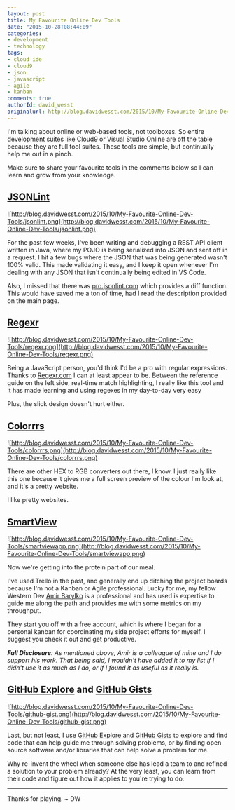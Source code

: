 ```yaml
---
layout: post
title: My Favourite Online Dev Tools
date: "2015-10-28T08:44:09"
categories:
- development
- technology
tags:
- cloud ide
- cloud9
- json
- javascript
- agile
- kanban
comments: true
authorId: david_wesst
originalurl: http://blog.davidwesst.com/2015/10/My-Favourite-Online-Dev-Tools/
---
```


I'm talking about online or web-based tools, not toolboxes. So entire development suites like Cloud9 or Visual Studio Online are off the table because they are full tool suites. These tools are simple, but continually help me out in a pinch.

<!--more-->
  
Make sure to share your favourite tools in the comments below so I can learn and grow from your knowledge. 

## [JSONLint](http://jsonlint.com)

![http://blog.davidwesst.com/2015/10/My-Favourite-Online-Dev-Tools/jsonlint.png](http://blog.davidwesst.com/2015/10/My-Favourite-Online-Dev-Tools/jsonlint.png)

For the past few weeks, I've been writing and debugging a REST API client written in Java, where my POJO is being serialized into JSON and sent off in a request. I hit a few bugs where the JSON that was being generated wasn't 100% valid. This made validating it easy, and I keep it open whenever I'm dealing with any JSON that isn't continually being edited in VS Code.

Also, I missed that there was [pro.jsonlint.com](http://pro.jsonlint.com/) which provides a diff function. This would have saved me a ton of time, had I read the description provided on the main page. 

## [Regexr](http://www.regexr.com/)

![http://blog.davidwesst.com/2015/10/My-Favourite-Online-Dev-Tools/regexr.png](http://blog.davidwesst.com/2015/10/My-Favourite-Online-Dev-Tools/regexr.png)

Being a JavaScript person, you'd think I'd be a pro with regular expressions. Thanks to [Regexr.com](http://regexr.com) I can at least appear to be. Between the reference guide on the left side, real-time match highlighting, I really like this tool and it has made learning and using regexes in my day-to-day very easy

Plus, the slick design doesn't hurt either.

## [Colorrrs](http://hex.colorrrs.com/)

![http://blog.davidwesst.com/2015/10/My-Favourite-Online-Dev-Tools/colorrrs.png](http://blog.davidwesst.com/2015/10/My-Favourite-Online-Dev-Tools/colorrrs.png)

There are other HEX to RGB converters out there, I know. I just really like this one because it gives me a full screen preview of the colour I'm look at, and it's a pretty website.

I like pretty websites.

## [SmartView](http://smartviewapp.com/)

![http://blog.davidwesst.com/2015/10/My-Favourite-Online-Dev-Tools/smartviewapp.png](http://blog.davidwesst.com/2015/10/My-Favourite-Online-Dev-Tools/smartviewapp.png)

Now we're getting into the protein part of our meal.

I've used Trello in the past, and generally end up ditching the project boards because I'm not a Kanban or Agile professional. Lucky for me, my fellow Western Dev [Amir Barylko](http://www.westerndevs.com/bios/amir_barylko/) is a professional and has used is expertise to guide me along the path and provides me with some metrics on my throughput.

They start you off with a free account, which is where I began for a personal kanban for coordinating my side project efforts for myself. I suggest you check it out and get productive.

_**Full Disclosure**:  As mentioned above, Amir is a colleague of mine and I do support his work. That being said, I wouldn't have added it to my list if I didn't use it as much as I do, or if I found it as useful as it really is._ 

## [GitHub Explore](https://github.com/explore) and [GitHub Gists](https://gist.github.com/)

![http://blog.davidwesst.com/2015/10/My-Favourite-Online-Dev-Tools/github-gist.png](http://blog.davidwesst.com/2015/10/My-Favourite-Online-Dev-Tools/github-gist.png)

Last, but not least, I use [GitHub Explore](https://github.com/explore) and [GitHub Gists](https://gist.github.com/) to explore and find code that can help guide me through solving problems, or by finding open source software and/or libraries that can help solve a problem for me.

Why re-invent the wheel when someone else has lead a team to and refined a solution to your problem already? At the very least, you can learn from their code and figure out how it applies to you're trying to do.

---
Thanks for playing. ~ DW